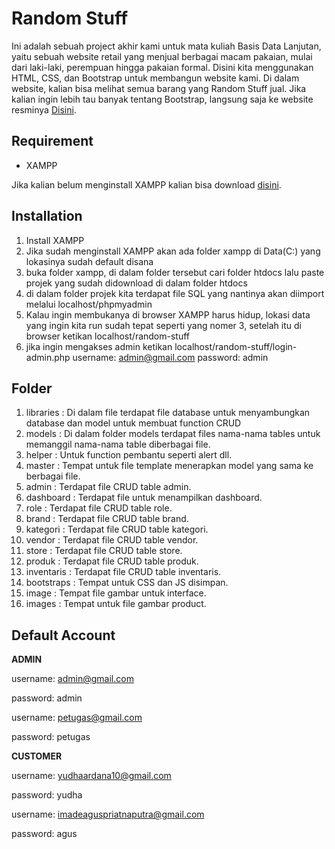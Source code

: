# Random Stuff

Ini adalah sebuah project akhir kami untuk mata kuliah Basis Data Lanjutan, yaitu sebuah website retail yang menjual berbagai macam pakaian, mulai dari laki-laki, perempuan hingga pakaian formal. Disini kita menggunakan HTML, CSS, dan Bootstrap untuk membangun website kami. Di dalam website, kalian bisa melihat semua barang yang Random Stuff jual. Jika kalian ingin lebih tau banyak tentang Bootstrap, langsung saja ke website resminya [Disini](https://getbootstrap.com/).

## Requirement

- XAMPP

Jika kalian belum menginstall XAMPP kalian bisa download [disini](https://www.apachefriends.org/download.html).

## Installation

1. Install XAMPP
2. Jika sudah menginstall XAMPP akan ada folder xampp di Data(C:) yang lokasinya sudah default disana
3. buka folder xampp, di dalam folder tersebut cari folder htdocs lalu paste projek yang  sudah didownload di dalam folder htdocs
4. di dalam folder projek kita terdapat file SQL yang nantinya akan diimport melalui localhost/phpmyadmin
5. Kalau ingin membukanya di browser XAMPP harus hidup, lokasi data yang ingin kita run sudah tepat seperti yang nomer 3, setelah itu di browser ketikan localhost/random-stuff
6. jika ingin mengakses admin ketikan localhost/random-stuff/login-admin.php username: admin@gmail.com password: admin

## Folder

1. libraries    : Di dalam file terdapat file database untuk menyambungkan database dan model untuk membuat function CRUD
2. models       : Di dalam folder models terdapat files nama-nama tables untuk memanggil nama-nama table diberbagai file.
3. helper       : Untuk function pembantu seperti alert dll.
4. master       : Tempat untuk file template menerapkan model yang sama ke berbagai file.
5. admin        : Terdapat file CRUD table admin.
6. dashboard    : Terdapat file untuk menampilkan dashboard.
7. role         : Terdapat file CRUD table role.
8. brand        : Terdapat file CRUD table brand.
9. kategori     : Terdapat file CRUD table kategori.
10. vendor      : Terdapat file CRUD table vendor.
11. store       : Terdapat file CRUD table store.
12. produk      : Terdapat file CRUD table produk.
13. inventaris  : Terdapat file CRUD table inventaris.
14. bootstraps  : Tempat untuk CSS dan JS disimpan.
15. image       : Tempat file gambar untuk interface.
16. images      : Tempat untuk file gambar product.

## Default Account

**ADMIN**

username: admin@gmail.com 

password: admin

username: petugas@gmail.com

password: petugas

**CUSTOMER**

username: yudhaardana10@gmail.com

password: yudha

username: imadeaguspriatnaputra@gmail.com

password: agus
